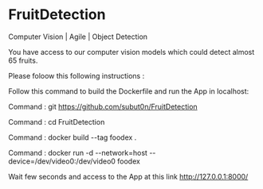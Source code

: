 # FruitDetection
Computer Vision | Agile | Object Detection

You have access to our computer vision models which could detect almost 65 fruits.

Please foloow this following instructions : 

Follow this command to build the Dockerfile and run the App in localhost: 

Command : git https://github.com/subut0n/FruitDetection

Command : cd FruitDetection 

Command : docker build --tag foodex .

Command : docker run -d --network=host --device=/dev/video0:/dev/video0 foodex


Wait few seconds and access to the App at this link http://127.0.0.1:8000/ 

